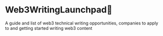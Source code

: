 # Web3WritingLaunchpad🚀
 A guide and list of web3 technical writing opportunities, companies to apply to and getting started writing web3 content
